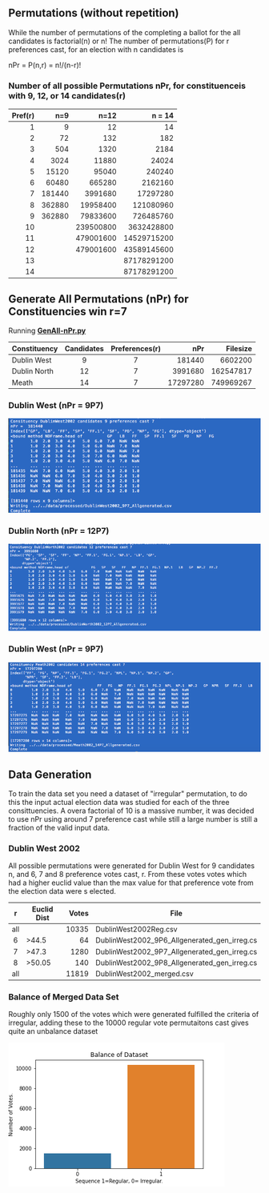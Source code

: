 ## Permutations (without repetition)
While the number of permutations of the completing a ballot for the all candidates is factorial(n) or
n!
The number of permutations(P) for r preferences cast, for an election with n candidates is

nPr = P(n,r) = n!/(n-r)!

### Number of all possible Permutations nPr, for constituenceis with 9, 12, or 14 candidates(r) 

Pref(r)	| n=9	 | n=12	     | n = 14
------: |------: |---------: |-----------:
1	| 9	 | 12	     | 14
2	| 72	 | 132	     |  182
3	| 504	 | 1320	     |  2184
4	| 3024	 | 11880     |	24024
5	| 15120	 | 95040     |	240240
6	| 60480	 | 665280    |	2162160
7	| 181440 | 3991680   |	17297280
8	| 362880 | 19958400  |	121080960
9	| 362880 | 79833600  |	726485760
10	|        | 239500800 |  3632428800
11	|        | 479001600 | 14529715200
12	|        | 479001600 | 43589145600
13	|        |           | 87178291200
14	|        |	     | 87178291200

## Generate All Permutations (nPr) for Constituencies win r=7
Running **[GenAll-nPr.py](/python/py/GenAll-nPr.py)**

Constituency | Candidates | Preferences(r) |    nPr   | Filesize
-------------|:----------:| :------------: | -------: | ---------:
Dublin West  |      9     |      7         |   181440 |   6602200
Dublin North |     12     |      7         |  3991680 | 162547817
Meath        |     14     |      7         | 17297280 | 749969267


### Dublin West (nPr = 9P7)
![Dublin West Run](/images/RunGenAll-9P7.png)

### Dublin North (nPr = 12P7)
![Dublin North Run](/images/RunGenAll-12P7.png)

### Dublin West (nPr = 9P7)
![Meath Run](/images/RunGenAll-14P7.png)
## Data Generation
To train the data set you need a dataset of "irregular" permutation, to do this the input actual election data was studied for each of the three consittuencies. A overa factorial of 10 is a massive number, it was decided to use nPr using around 7 preference cast while still a large number is still a fraction of the valid input data.

### Dublin West 2002
All possible permutations were generated for Dublin West for 9 candidates n, and 6, 7 and 8 preference votes cast, r. From
these votes votes which had a higher euclid value than the max value for that preference vote from the election data were s
elected.

r   | Euclid Dist | Votes | File
:--:|-------------|------:| -------------------------------------------
all |             | 10335 | DublinWest2002Reg.csv
 6  | >44.5       | 64    | DublinWest2002_9P6_Allgenerated_gen_irreg.cs
 7  | >47.3       | 1280  | DublinWest2002_9P7_Allgenerated_gen_irreg.cs
 8  | >50.05      | 140   | DublinWest2002_9P8_Allgenerated_gen_irreg.cs
all |             | 11819 | DublinWest2002_merged.csv

### Balance of Merged Data Set
Roughly only 1500 of the votes which were generated fulfilled the criteria of irregular, adding these to the 10000 regular vote permutaitons cast gives quite an unbalance dataset

![Data Set Balance](/images/DublinWest2002_merged_dataset_balance_hist.png)
